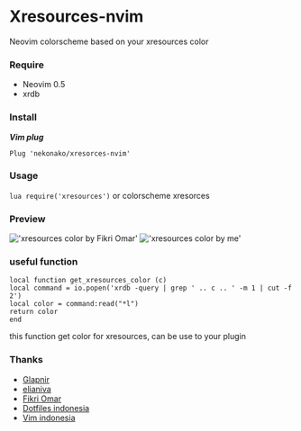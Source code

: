 # Xresources-nvim
Neovim colorscheme based on your xresources color

### Require
- Neovim 0.5
- xrdb

### Install
***Vim plug***
```
Plug 'nekonako/xresorces-nvim'
```

### Usage
`lua require('xresources')`
or
colorscheme xresorces

### Preview
!['xresources color by Fikri Omar']('shot-2.png')
!['xresources color by me']('shot-1.png')

### useful function
   ```
local function get_xresources_color (c)
   local command = io.popen('xrdb -query | grep ' .. c .. ' -m 1 | cut -f 2')
   local color = command:read("*l")
   return color
end
   ```

this function get color for xresources, can be use to your plugin

### Thanks
- [Glapnir]('https//github.com/glapnir')
- [elianiva]('https://github.com/elianiva')
- [Fikri Omar]('https://github.com/fikriomar16')
- [Dotfiles indonesia]('https://t.me/dotfiles_id')
- [Vim indonesia]('https://t.me/VimID')


